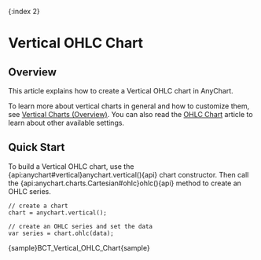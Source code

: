 {:index 2}
# Vertical OHLC Chart

## Overview

This article explains how to create a Vertical OHLC chart in AnyChart.

To learn more about vertical charts in general and how to customize them, see [Vertical Charts (Overview)](Overview). You can also read the [OHLC Chart](../OHLC_Chart) article to learn about other available settings.

## Quick Start

To build a Vertical OHLC chart, use the {api:anychart#vertical}anychart.vertical(){api} chart constructor. Then call the {api:anychart.charts.Cartesian#ohlc}ohlc(){api} method to create an OHLC series.

```
// create a chart
chart = anychart.vertical();

// create an OHLC series and set the data
var series = chart.ohlc(data);
```

{sample}BCT\_Vertical\_OHLC\_Chart{sample}
